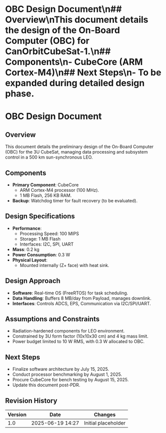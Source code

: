 # OBC Design Document\n## Overview\nThis document details the design of the On-Board Computer (OBC) for CanOrbitCubeSat-1.\n## Components\n- CubeCore (ARM Cortex-M4)\n## Next Steps\n- To be expanded during detailed design phase.
# OBC Design Document
## Overview
This document details the preliminary design of the On-Board Computer (OBC) for the  3U CubeSat, managing data processing and subsystem control in a 500 km sun-synchronous LEO.

## Components
- **Primary Component**: CubeCore
  - ARM Cortex-M4 processor (100 MHz).
  - 1 MB Flash, 256 KB RAM.
- **Backup**: Watchdog timer for fault recovery (to be evaluated).

## Design Specifications
- **Performance**:
  - Processing Speed: 100 MIPS
  - Storage: 1 MB Flash
  - Interfaces: I2C, SPI, UART
- **Mass**: 0.2 kg
- **Power Consumption**: 0.3 W
- **Physical Layout**:
  - Mounted internally (Z+ face) with heat sink.

## Design Approach
- **Software**: Real-time OS (FreeRTOS) for task scheduling.
- **Data Handling**: Buffers 8 MB/day from Payload, manages downlink.
- **Interfaces**: Controls ADCS, EPS, Communication via I2C/SPI/UART.

## Assumptions and Constraints
- Radiation-hardened components for LEO environment.
- Constrained by 3U form factor (10x10x30 cm) and 4 kg mass limit.
- Power budget limited to 10 W RMS, with 0.3 W allocated to OBC.

## Next Steps
- Finalize software architecture by July 15, 2025.
- Conduct processor benchmarking by August 1, 2025.
- Procure CubeCore for bench testing by August 15, 2025.
- Update this document post-PDR.

## Revision History
| Version | Date             | Changes             |
|---------|------------------|---------------------|
| 1.0     | 2025-06-19 14:27 | Initial placeholder |
